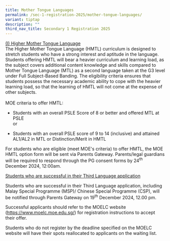 ```yaml
---
title: Mother Tongue Languages
permalink: /sec-1-registration-2025/mother-tongue-languages/
variant: tiptap
description: ""
third_nav_title: Secondary 1 Registration 2025
---
```

<p><u>(I) Higher Mother Tongue Language</u>
<br>The Higher Mother Tongue Language (HMTL) curriculum is designed to stretch
students who have a strong interest and aptitude in the language. Students
offering HMTL will bear a heavier curriculum and learning load, as the
subject covers additional content knowledge and skills compared to Mother
Tongue Language (MTL) as a second language taken at the G3 level under
Full Subject-Based Banding. The eligibility criteria ensures that students
possess the necessary academic ability to cope with the heavier learning
load, so that the learning of HMTL will not come at the expense of other
subjects.
<br>
<br>MOE criteria to offer HMTL:</p>
<ul data-tight="true" class="tight">
<li>
<p>Students with an overall PSLE Score of 8 or better and offered MTL at
PSLE
<br>or</p>
</li>
<li>
<p>Students with an overall PSLE score of 9 to 14 (inclusive) and attained
AL1/AL2 in MTL or Distinction/Merit in HMTL</p>
</li>
</ul>
<p>For students who are eligible (meet MOE's criteria) to offer HMTL, the
MOE HMTL option form will be sent via Parents Gateway. Parents/legal guardians
will be required to respond through the PG consent forms by&nbsp;24<sup>th</sup> December
2024, 12:00am.</p>
<p><u>Students who are successful in their Third Language application</u>
</p>
<p>Students who are successful in their Third Language application, including
Malay Special Programme (MSP)/ Chinese Special Programme (CSP), will be
notified through Parents Gateway on 19<sup>th</sup> December 2024, 12.00
pm.</p>
<p>Successful applicants should refer to the MOELC website (<a href="https://www.moelc.moe.edu.sg/" rel="noopener noreferrer nofollow" target="_blank">https://www.moelc.moe.edu.sg/</a>)
for registration instructions to accept their offer.</p>
<p>Students who do not register by the deadline specified on the MOELC website
will have their spots reallocated to applicants on the waiting list.
<br>
</p>